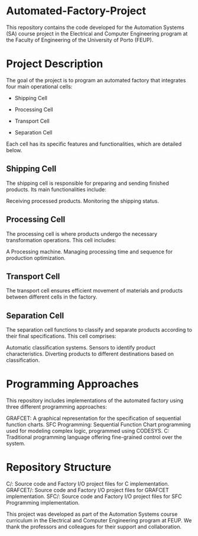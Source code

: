 # Automated-Factory-Project

This repository contains the code developed for the Automation Systems (SA) course project in the Electrical and Computer Engineering program at the Faculty of Engineering of the University of Porto (FEUP).

# Project Description

The goal of the project is to program an automated factory that integrates four main operational cells:

- Shipping Cell

- Processing Cell

- Transport Cell

- Separation Cell

Each cell has its specific features and functionalities, which are detailed below.

## Shipping Cell
The shipping cell is responsible for preparing and sending finished products. Its main functionalities include:

Receiving processed products.
Monitoring the shipping status.

## Processing Cell
The processing cell is where products undergo the necessary transformation operations. This cell includes:

A Processing machine.
Managing processing time and sequence for production optimization.

## Transport Cell
The transport cell ensures efficient movement of materials and products between different cells in the factory. 


## Separation Cell
The separation cell functions to classify and separate products according to their final specifications. This cell comprises:

Automatic classification systems.
Sensors to identify product characteristics.
Diverting products to different destinations based on classification.

# Programming Approaches
This repository includes implementations of the automated factory using three different programming approaches:

GRAFCET: A graphical representation for the specification of sequential function charts.
SFC Programming: Sequential Function Chart programming used for modeling complex logic, programmed using CODESYS.
C: Traditional programming language offering fine-grained control over the system.

# Repository Structure

C/: Source code and Factory I/O project files for C implementation.
GRAFCET/: Source code and Factory I/O project files for GRAFCET implementation.
SFC/: Source code and Factory I/O project files for SFC Programming implementation.






This project was developed as part of the Automation Systems course curriculum in the Electrical and Computer Engineering program at FEUP. We thank the professors and colleagues for their support and collaboration.





